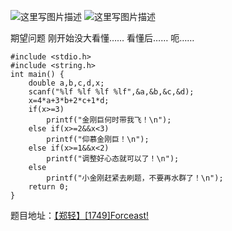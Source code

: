 ![这里写图片描述](http://img.blog.csdn.net/20151221201006213)
![这里写图片描述](http://img.blog.csdn.net/20151221201012156)

期望问题
刚开始没大看懂……
看懂后……
呃……

```
#include <stdio.h>
#include <string.h>
int main() {
	double a,b,c,d,x;
	scanf("%lf %lf %lf %lf",&a,&b,&c,&d);
	x=4*a+3*b+2*c+1*d;
	if(x>=3)
		printf("金刚巨何时带我飞！\n");
	else if(x>=2&&x<3)
		printf("仰慕金刚巨！\n");
	else if(x>=1&&x<2)
		printf("调整好心态就可以了！\n");
	else
		printf("小金刚赶紧去刷题，不要再水群了！\n");
	return 0;
}
```

题目地址：[【郑轻】[1749]Forceast!](http://acm.zzuli.edu.cn/problem.php?id=1749)